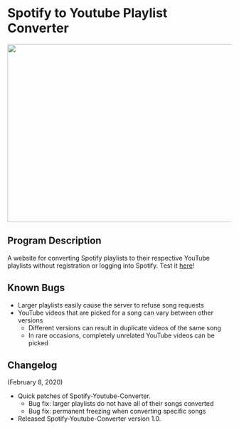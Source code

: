 # Spotify to Youtube Playlist Converter
<p align="center">
  <img width="800" height="400" src="https://i.imgur.com/tVNWSx8.png">
</p>



## Program Description

A website for converting Spotify playlists to their respective YouTube playlists without registration or logging into Spotify. Test it [here](https://ptjung.github.io/Spotify-Youtube-Converter)!

## Known Bugs

* Larger playlists easily cause the server to refuse song requests
* YouTube videos that are picked for a song can vary between other versions
  * Different versions can result in duplicate videos of the same song
  * In rare occasions, completely unrelated YouTube videos can be picked

## Changelog

(February 8, 2020)
* Quick patches of Spotify-Youtube-Converter.
  * Bug fix: larger playlists do not have all of their songs converted
  * Bug fix: permanent freezing when converting specific songs
* Released Spotify-Youtube-Converter version 1.0.
